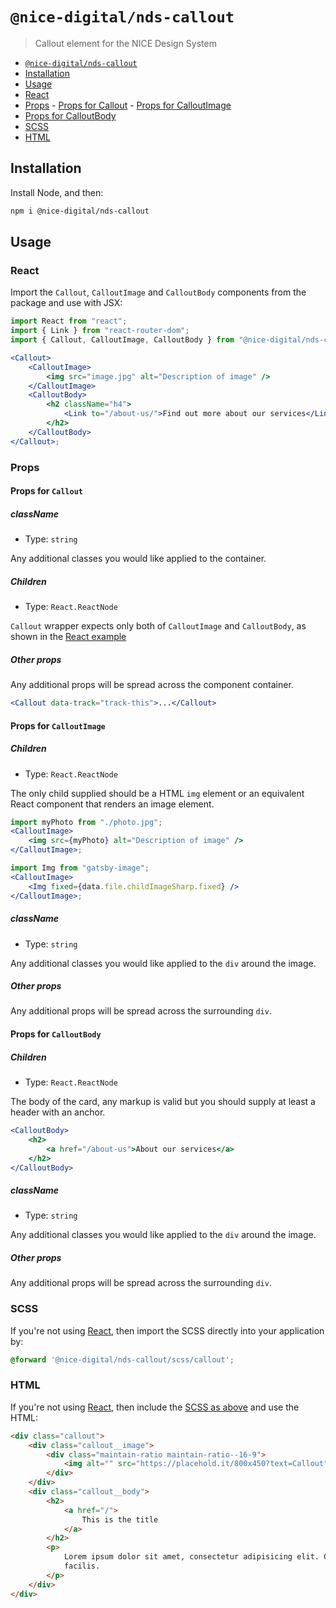 # `@nice-digital/nds-callout`

> Callout element for the NICE Design System

- [`@nice-digital/nds-callout`](#nice-digitalcallout)
- [Installation](#installation)
- [Usage](#usage)
- [React](#react)
- [Props](#props) - [Props for Callout](#props-for-callout) - [Props for CalloutImage](#props-for-calloutimage)
- [Props for CalloutBody](#props-for-calloutbody)
- [SCSS](#scss)
- [HTML](#html)

## Installation

Install Node, and then:

```sh
npm i @nice-digital/nds-callout
```

## Usage

### React

Import the `Callout`, `CalloutImage` and `CalloutBody` components from the package and use with JSX:

```jsx
import React from "react";
import { Link } from "react-router-dom";
import { Callout, CalloutImage, CalloutBody } from "@nice-digital/nds-callout";

<Callout>
	<CalloutImage>
		<img src="image.jpg" alt="Description of image" />
	</CalloutImage>
	<CalloutBody>
		<h2 className="h4">
			<Link to="/about-us/">Find out more about our services</Link>
		</h2>
	</CalloutBody>
</Callout>;
```

### Props

#### Props for `Callout`

##### className

- Type: `string`

Any additional classes you would like applied to the container.

##### Children

- Type: `React.ReactNode`

`Callout` wrapper expects only both of `CalloutImage` and `CalloutBody`, as shown in the [React example](#react)

##### Other props

Any additional props will be spread across the component container.

```jsx
<Callout data-track="track-this">...</Callout>
```

#### Props for `CalloutImage`

##### Children

- Type: `React.ReactNode`

The only child supplied should be a HTML `img` element or an equivalent React component that renders an image element.

```jsx
import myPhoto from "./photo.jpg";
<CalloutImage>
	<img src={myPhoto} alt="Description of image" />
</CalloutImage>;
```

```jsx
import Img from "gatsby-image";
<CalloutImage>
	<Img fixed={data.file.childImageSharp.fixed} />
</CalloutImage>;
```

##### className

- Type: `string`

Any additional classes you would like applied to the `div` around the image.

##### Other props

Any additional props will be spread across the surrounding `div`.

#### Props for `CalloutBody`

##### Children

- Type: `React.ReactNode`

The body of the card, any markup is valid but you should supply at least a header with an anchor.

```jsx
<CalloutBody>
	<h2>
		<a href="/about-us">About our services</a>
	</h2>
</CalloutBody>
```

##### className

- Type: `string`

Any additional classes you would like applied to the `div` around the image.

##### Other props

Any additional props will be spread across the surrounding `div`.

### SCSS

If you're not using [React](#react), then import the SCSS directly into your application by:

```scss
@forward '@nice-digital/nds-callout/scss/callout';
```

### HTML

If you're not using [React](#react), then include the [SCSS as above](#scss) and use the HTML:

```html
<div class="callout">
	<div class="callout__image">
		<div class="maintain-ratio maintain-ratio--16-9">
			<img alt="" src="https://placehold.it/800x450?text=Callout" />
		</div>
	</div>
	<div class="callout__body">
		<h2>
			<a href="/">
				This is the title
			</a>
		</h2>
		<p>
			Lorem ipsum dolor sit amet, consectetur adipisicing elit. Consequuntur,
			facilis.
		</p>
	</div>
</div>
```
